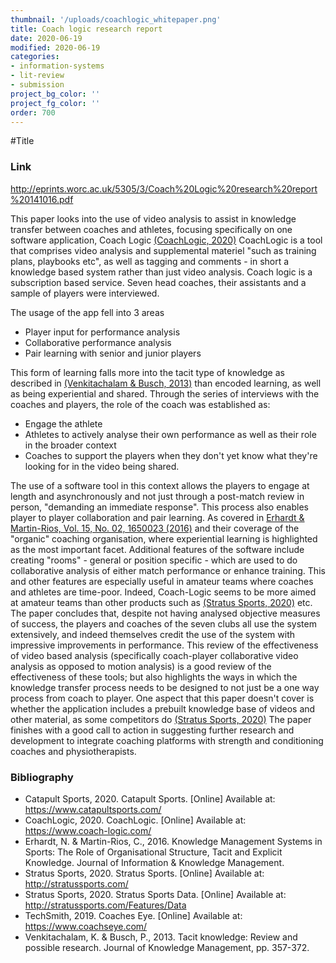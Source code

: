 ```yaml
---
thumbnail: '/uploads/coachlogic_whitepaper.png'
title: Coach logic research report
date: 2020-06-19
modified: 2020-06-19
categories: 
- information-systems
- lit-review
- submission
project_bg_color: ''
project_fg_color: ''
order: 700
---
```

#Title
### Link
http://eprints.worc.ac.uk/5305/3/Coach%20Logic%20research%20report%20141016.pdf

This paper looks into the use of video analysis to assist in knowledge transfer between coaches and athletes, focusing specifically on one software application, Coach Logic [(CoachLogic, 2020)](https://www.coach-logic.com/)
CoachLogic is a tool that comprises video analysis and supplemental materiel "such as training plans, playbooks etc", as well as tagging and comments - in short a knowledge based system rather than just video analysis. Coach logic is a subscription based service.
Seven head coaches, their assistants and a sample of players were interviewed.

The usage of the app fell into 3 areas
- Player input for performance analysis
- Collaborative performance analysis
- Pair learning with senior and junior players

This form of learning falls more into the tacit type of knowledge as described in [(Venkitachalam & Busch, 2013)](https://search-proquest-com.salford.idm.oclc.org/docview/939131495?accountid=8058) than encoded learning, as well as being experiential and shared. 
Through the series of interviews with the coaches and players, the role of the coach was established as:
- Engage the athlete
- Athletes to actively analyse their own performance as well as their role in the broader context
- Coaches to support the players when they don't yet know what they're looking for in the video being shared. 
  
The use of a software tool in this context allows the players to engage at length and asynchronously and not just through a post-match review in person, "demanding an immediate response". This process also enables player to player collaboration and pair learning. As covered in [Erhardt & Martin-Rios, Vol. 15, No. 02, 1650023 (2016)](https://www-worldscientific-com.salford.idm.oclc.org/doi/abs/10.1142/S0219649216500234) and their coverage of the "organic" coaching organisation, where experiential learning is highlighted as the most important facet.
Additional features of the software include creating "rooms" - general or position specific - which are used to do collaborative analysis of either match performance or enhance training. This and other  features are especially useful in amateur teams where coaches and athletes are time-poor. Indeed, Coach-Logic seems to be more aimed at amateur teams than other products such as [(Stratus Sports, 2020)](http://stratussports.com/Features/Data) etc.
The paper concludes that, despite not having analysed objective measures of success, the players and coaches of the seven clubs all use the system extensively, and indeed themselves credit the use of the system with impressive improvements in performance. 
This review of the effectiveness of video based analysis (specifically coach-player collaborative video analysis as opposed to motion analysis) is a good review of the effectiveness of these tools; but also highlights the ways in which the knowledge transfer process needs to be designed to not just be a one way process from coach to player. 
One aspect that this paper doesn't cover is whether the application includes a prebuilt knowledge base of videos and other material, as some competitors do [(Stratus Sports, 2020)](http://stratussports.com/Features/Data)
The paper finishes with a good call to action in suggesting further research and development to integrate coaching platforms with strength and conditioning coaches and physiotherapists.


### Bibliography
- Catapult Sports, 2020. Catapult Sports. [Online] 
Available at: https://www.catapultsports.com/
- CoachLogic, 2020. CoachLogic. [Online] 
Available at: https://www.coach-logic.com/
- Erhardt, N. & Martin-Rios, C., 2016. Knowledge Management Systems in Sports: The Role of Organisational Structure, Tacit and Explicit Knowledge. Journal of Information & Knowledge Management.
- Stratus Sports, 2020. Stratus Sports. [Online] 
Available at: http://stratussports.com/
- Stratus Sports, 2020. Stratus Sports Data. [Online] 
Available at: http://stratussports.com/Features/Data
- TechSmith, 2019. Coaches Eye. [Online] 
Available at: https://www.coachseye.com/
- Venkitachalam, K. & Busch, P., 2013. Tacit knowledge: Review and possible research. Journal of Knowledge Management, pp. 357-372.

